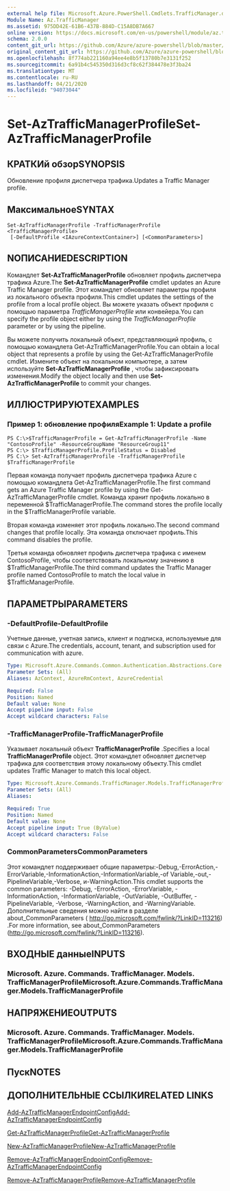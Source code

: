 ```yaml
---
external help file: Microsoft.Azure.PowerShell.Cmdlets.TrafficManager.dll-Help.xml
Module Name: Az.TrafficManager
ms.assetid: 975DD42E-61B6-437B-884D-C15A8DB7A667
online version: https://docs.microsoft.com/en-us/powershell/module/az.trafficmanager/set-aztrafficmanagerprofile
schema: 2.0.0
content_git_url: https://github.com/Azure/azure-powershell/blob/master/src/TrafficManager/TrafficManager/help/Set-AzTrafficManagerProfile.md
original_content_git_url: https://github.com/Azure/azure-powershell/blob/master/src/TrafficManager/TrafficManager/help/Set-AzTrafficManagerProfile.md
ms.openlocfilehash: 8f774ab221160a94ee4e8b5f13780b7e3131f252
ms.sourcegitcommit: 6a91b4c545350d316d3cf8c62f384478e3f3ba24
ms.translationtype: MT
ms.contentlocale: ru-RU
ms.lasthandoff: 04/21/2020
ms.locfileid: "94073044"
---
```

# <span data-ttu-id="052b5-101">Set-AzTrafficManagerProfile</span><span class="sxs-lookup"><span data-stu-id="052b5-101">Set-AzTrafficManagerProfile</span></span>

## <span data-ttu-id="052b5-102">КРАТКИй обзор</span><span class="sxs-lookup"><span data-stu-id="052b5-102">SYNOPSIS</span></span>
<span data-ttu-id="052b5-103">Обновление профиля диспетчера трафика.</span><span class="sxs-lookup"><span data-stu-id="052b5-103">Updates a Traffic Manager profile.</span></span>

## <span data-ttu-id="052b5-104">Максимальное</span><span class="sxs-lookup"><span data-stu-id="052b5-104">SYNTAX</span></span>

```
Set-AzTrafficManagerProfile -TrafficManagerProfile <TrafficManagerProfile>
 [-DefaultProfile <IAzureContextContainer>] [<CommonParameters>]
```

## <span data-ttu-id="052b5-105">NОПИСАНИЕ</span><span class="sxs-lookup"><span data-stu-id="052b5-105">DESCRIPTION</span></span>
<span data-ttu-id="052b5-106">Командлет **Set-AzTrafficManagerProfile** обновляет профиль диспетчера трафика Azure.</span><span class="sxs-lookup"><span data-stu-id="052b5-106">The **Set-AzTrafficManagerProfile** cmdlet updates an Azure Traffic Manager profile.</span></span>
<span data-ttu-id="052b5-107">Этот командлет обновляет параметры профиля из локального объекта профиля.</span><span class="sxs-lookup"><span data-stu-id="052b5-107">This cmdlet updates the settings of the profile from a local profile object.</span></span>
<span data-ttu-id="052b5-108">Вы можете указать объект профиля с помощью параметра *TrafficManagerProfile* или конвейера.</span><span class="sxs-lookup"><span data-stu-id="052b5-108">You can specify the profile object either by using the *TrafficManagerProfile* parameter or by using the pipeline.</span></span>

<span data-ttu-id="052b5-109">Вы можете получить локальный объект, представляющий профиль, с помощью командлета Get-AzTrafficManagerProfile.</span><span class="sxs-lookup"><span data-stu-id="052b5-109">You can obtain a local object that represents a profile by using the Get-AzTrafficManagerProfile cmdlet.</span></span>
<span data-ttu-id="052b5-110">Измените объект на локальном компьютере, а затем используйте **Set-AzTrafficManagerProfile** , чтобы зафиксировать изменения.</span><span class="sxs-lookup"><span data-stu-id="052b5-110">Modify the object locally and then use **Set-AzTrafficManagerProfile** to commit your changes.</span></span>

## <span data-ttu-id="052b5-111">ИЛЛЮСТРИРУЮТ</span><span class="sxs-lookup"><span data-stu-id="052b5-111">EXAMPLES</span></span>

### <span data-ttu-id="052b5-112">Пример 1: обновление профиля</span><span class="sxs-lookup"><span data-stu-id="052b5-112">Example 1: Update a profile</span></span>
```
PS C:\>$TrafficManagerProfile = Get-AzTrafficManagerProfile -Name "ContosoProfile" -ResourceGroupName "ResourceGroup11" 
PS C:\> $TrafficManagerProfile.ProfileStatus = Disabled
PS C:\> Set-AzTrafficManagerProfile -TrafficManagerProfile $TrafficManagerProfile
```

<span data-ttu-id="052b5-113">Первая команда получает профиль диспетчера трафика Azure с помощью командлета Get-AzTrafficManagerProfile.</span><span class="sxs-lookup"><span data-stu-id="052b5-113">The first command gets an Azure Traffic Manager profile by using the Get-AzTrafficManagerProfile cmdlet.</span></span>
<span data-ttu-id="052b5-114">Команда хранит профиль локально в переменной $TrafficManagerProfile.</span><span class="sxs-lookup"><span data-stu-id="052b5-114">The command stores the profile locally in the $TrafficManagerProfile variable.</span></span>

<span data-ttu-id="052b5-115">Вторая команда изменяет этот профиль локально.</span><span class="sxs-lookup"><span data-stu-id="052b5-115">The second command changes that profile locally.</span></span>
<span data-ttu-id="052b5-116">Эта команда отключает профиль.</span><span class="sxs-lookup"><span data-stu-id="052b5-116">This command disables the profile.</span></span>

<span data-ttu-id="052b5-117">Третья команда обновляет профиль диспетчера трафика с именем ContosoProfile, чтобы соответствовать локальному значению в $TrafficManagerProfile.</span><span class="sxs-lookup"><span data-stu-id="052b5-117">The third command updates the Traffic Manager profile named ContosoProfile to match the local value in $TrafficManagerProfile.</span></span>

## <span data-ttu-id="052b5-118">ПАРАМЕТРЫ</span><span class="sxs-lookup"><span data-stu-id="052b5-118">PARAMETERS</span></span>

### <span data-ttu-id="052b5-119">-DefaultProfile</span><span class="sxs-lookup"><span data-stu-id="052b5-119">-DefaultProfile</span></span>
<span data-ttu-id="052b5-120">Учетные данные, учетная запись, клиент и подписка, используемые для связи с Azure.</span><span class="sxs-lookup"><span data-stu-id="052b5-120">The credentials, account, tenant, and subscription used for communication with azure.</span></span>

```yaml
Type: Microsoft.Azure.Commands.Common.Authentication.Abstractions.Core.IAzureContextContainer
Parameter Sets: (All)
Aliases: AzContext, AzureRmContext, AzureCredential

Required: False
Position: Named
Default value: None
Accept pipeline input: False
Accept wildcard characters: False
```

### <span data-ttu-id="052b5-121">-TrafficManagerProfile</span><span class="sxs-lookup"><span data-stu-id="052b5-121">-TrafficManagerProfile</span></span>
<span data-ttu-id="052b5-122">Указывает локальный объект **TrafficManagerProfile** .</span><span class="sxs-lookup"><span data-stu-id="052b5-122">Specifies a local **TrafficManagerProfile** object.</span></span>
<span data-ttu-id="052b5-123">Этот командлет обновляет диспетчер трафика для соответствия этому локальному объекту.</span><span class="sxs-lookup"><span data-stu-id="052b5-123">This cmdlet updates Traffic Manager to match this local object.</span></span>

```yaml
Type: Microsoft.Azure.Commands.TrafficManager.Models.TrafficManagerProfile
Parameter Sets: (All)
Aliases:

Required: True
Position: Named
Default value: None
Accept pipeline input: True (ByValue)
Accept wildcard characters: False
```

### <span data-ttu-id="052b5-124">CommonParameters</span><span class="sxs-lookup"><span data-stu-id="052b5-124">CommonParameters</span></span>
<span data-ttu-id="052b5-125">Этот командлет поддерживает общие параметры:-Debug,-ErrorAction,-ErrorVariable,-InformationAction,-InformationVariable,-of Variable,-out,-PipelineVariable,-Verbose, и-WarningAction.</span><span class="sxs-lookup"><span data-stu-id="052b5-125">This cmdlet supports the common parameters: -Debug, -ErrorAction, -ErrorVariable, -InformationAction, -InformationVariable, -OutVariable, -OutBuffer, -PipelineVariable, -Verbose, -WarningAction, and -WarningVariable.</span></span> <span data-ttu-id="052b5-126">Дополнительные сведения можно найти в разделе about_CommonParameters ( http://go.microsoft.com/fwlink/?LinkID=113216) .</span><span class="sxs-lookup"><span data-stu-id="052b5-126">For more information, see about_CommonParameters (http://go.microsoft.com/fwlink/?LinkID=113216).</span></span>

## <span data-ttu-id="052b5-127">ВХОДНЫЕ данные</span><span class="sxs-lookup"><span data-stu-id="052b5-127">INPUTS</span></span>

### <span data-ttu-id="052b5-128">Microsoft. Azure. Commands. TrafficManager. Models. TrafficManagerProfile</span><span class="sxs-lookup"><span data-stu-id="052b5-128">Microsoft.Azure.Commands.TrafficManager.Models.TrafficManagerProfile</span></span>

## <span data-ttu-id="052b5-129">НАПРЯЖЕНИЕ</span><span class="sxs-lookup"><span data-stu-id="052b5-129">OUTPUTS</span></span>

### <span data-ttu-id="052b5-130">Microsoft. Azure. Commands. TrafficManager. Models. TrafficManagerProfile</span><span class="sxs-lookup"><span data-stu-id="052b5-130">Microsoft.Azure.Commands.TrafficManager.Models.TrafficManagerProfile</span></span>

## <span data-ttu-id="052b5-131">Пуск</span><span class="sxs-lookup"><span data-stu-id="052b5-131">NOTES</span></span>

## <span data-ttu-id="052b5-132">ДОПОЛНИТЕЛЬНЫЕ ССЫЛКИ</span><span class="sxs-lookup"><span data-stu-id="052b5-132">RELATED LINKS</span></span>

[<span data-ttu-id="052b5-133">Add-AzTrafficManagerEndpointConfig</span><span class="sxs-lookup"><span data-stu-id="052b5-133">Add-AzTrafficManagerEndpointConfig</span></span>](./Add-AzTrafficManagerEndpointConfig.md)

[<span data-ttu-id="052b5-134">Get-AzTrafficManagerProfile</span><span class="sxs-lookup"><span data-stu-id="052b5-134">Get-AzTrafficManagerProfile</span></span>](./Get-AzTrafficManagerProfile.md)

[<span data-ttu-id="052b5-135">New-AzTrafficManagerProfile</span><span class="sxs-lookup"><span data-stu-id="052b5-135">New-AzTrafficManagerProfile</span></span>](./New-AzTrafficManagerProfile.md)

[<span data-ttu-id="052b5-136">Remove-AzTrafficManagerEndpointConfig</span><span class="sxs-lookup"><span data-stu-id="052b5-136">Remove-AzTrafficManagerEndpointConfig</span></span>](./Remove-AzTrafficManagerEndpointConfig.md)

[<span data-ttu-id="052b5-137">Remove-AzTrafficManagerProfile</span><span class="sxs-lookup"><span data-stu-id="052b5-137">Remove-AzTrafficManagerProfile</span></span>](./Remove-AzTrafficManagerProfile.md)



